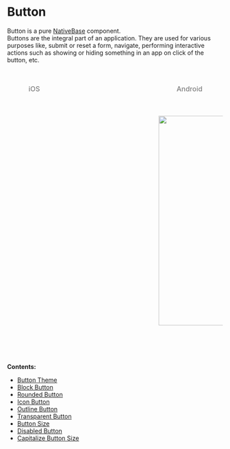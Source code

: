 # Button

Button is a pure [NativeBase](http://nativebase.io/) component.<br />
Buttons are the integral part of an application. They are used for various purposes like, submit or reset a form, navigate, performing interactive actions such as showing or hiding something in an app on click of the button, etc.


<br />
    <table>
      <thead>
        <tr style="border-style: hidden;">
          <td style="border-style: hidden;padding-left: 50px"><i class="fa fa-apple fa-5x" style="color: grey"></i>   <span style="color: grey;font-weight: 500">iOS</span></td>
          <td style="padding-left: 50px"><i class="fa fa-android fa-5x" style="color: grey"></i>   <span style="color: grey;font-weight: 500">Android</span></td>
        </tr>
      </thead>
      <thead>
        <tr style="border-style: hidden">
          <th style="border-style: hidden">
            <div style="background: url(../../assets/iphone.png) no-repeat; padding: 63px 20px 100px 18px; width: 292px"><img src="{{('../../assets/ios/components/button.png')}}" alt="" /></div></th>
          <th><div style="background: url(../../assets/android.png) no-repeat; padding: 45px 118px 68px 0px; background-size: 292px 576px;"><img height="490px" width="266px" src="{{('../../assets/android/components/button.png')}}" alt="" /></div></th>
        </tr>
      </thead>
    </table>

**Contents:**
* [Button Theme](./Button/ButtonTheme.md)
* [Block Button](./Button/BlockButton.md)
* [Rounded Button](./Button/RoundButton.md)
* [Icon Button](./Button/IconButton.md)
* [Outline Button](./Button/OutlinedButton.md)
* [Transparent Button](./Button/TransparentButton.md)
* [Button Size](./Button/ButtonSize.md)
* [Disabled Button](./Button/DisabledButton.md)
* [Capitalize Button Size](./Button/CustomTextButton.md)
